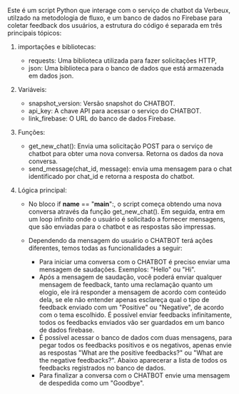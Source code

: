   Este é um script Python que interage com o serviço de chatbot da Verbeux, utilzado na metodologia de fluxo, e um banco de dados no Firebase para coletar feedback dos usuários, a estrutura do código é separada em três principais tópicos:
  1. importações e bibliotecas:
     - requests: Uma biblioteca utilizada para fazer solicitações HTTP,
     - json: Uma biblioteca para o banco de dados que está armazenada em dados json.

  2. Variáveis:
     - snapshot_version: Versão snapshot do CHATBOT.
     - api_key: A chave API para acessar o serviço do CHATBOT.
     - link_firebase: O URL do banco de dados Firebase.
       
  3. Funções:
     - get_new_chat(): Envia uma solicitação POST para o serviço de chatbot para obter uma nova conversa. Retorna os dados da nova conversa.
     - send_message(chat_id, message): envia uma mensagem para o chat identificado por chat_id e retorna a resposta do chatbot.

  4. Lógica principal:
     - No bloco if __name__ == "__main__":, o script começa obtendo uma nova conversa através da função get_new_chat(). Em seguida, entra em um loop infinito onde o usuário é solicitado a fornecer mensagens,         que são enviadas para o chatbot e as respostas são impressas.

     - Dependendo da mensagem do usuário o CHATBOT terá ações diferentes, temos todas as funcionalidades a seguir:
        - Para iniciar uma conversa com o CHATBOT é preciso enviar uma mensagem de saudações. Exemplos: "Hello" ou "Hi".
        - Após a mensagem de saudação, você poderá enviar qualquer mensagem de feedback, tanto uma reclamação quanto um elogio, ele irá responder a mensagem de acordo com conteúdo dela, se ele não entender              apenas esclareça qual o tipo de feedback enviado com um "Positive" ou "Negative", de acordo com o tema escolhido. É possível enviar feedbacks infinitamente, todos os feedbacks enviados vão ser                 guardados em um banco de dados firebase.
        - É possível acessar o banco de dados com duas mensagens, para pegar todos os feedbacks positivos e os negativos, apenas envie as respostas "What are the positive feedbacks?" ou "What are the                    negative feedbacks?". Abaixo aparecerar a lista de todos os feedbacks registrados no banco de dados.
        - Para finalizar a conversa com o CHATBOT envie uma mensagem de despedida como um "Goodbye".
